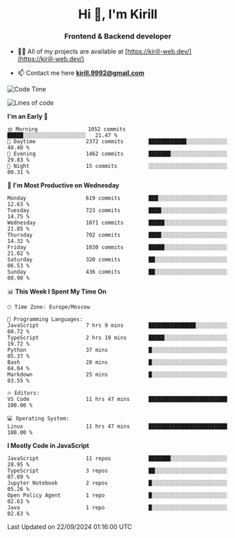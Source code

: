 <h1 align="center">Hi 👋, I'm Kirill</h1>
<h3 align="center">Frontend & Backend developer</h3>

- 👨‍💻 All of my projects are available at [https://kirill-web.dev/](https://kirill-web.dev/)

- 📫 Contact me here **kirill.9992@gmail.com**











<!--START_SECTION:waka-->
![Code Time](http://img.shields.io/badge/Code%20Time-1%2C971%20hrs%2027%20mins-blue)

![Lines of code](https://img.shields.io/badge/From%20Hello%20World%20I%27ve%20Written-4.4%20million%20lines%20of%20code-blue)

**I'm an Early 🐤** 

```text
🌞 Morning                1052 commits        █████░░░░░░░░░░░░░░░░░░░░   21.47 % 
🌆 Daytime                2372 commits        ████████████░░░░░░░░░░░░░   48.40 % 
🌃 Evening                1462 commits        ███████░░░░░░░░░░░░░░░░░░   29.83 % 
🌙 Night                  15 commits          ░░░░░░░░░░░░░░░░░░░░░░░░░   00.31 % 
```
📅 **I'm Most Productive on Wednesday** 

```text
Monday                   619 commits         ███░░░░░░░░░░░░░░░░░░░░░░   12.63 % 
Tuesday                  723 commits         ████░░░░░░░░░░░░░░░░░░░░░   14.75 % 
Wednesday                1071 commits        █████░░░░░░░░░░░░░░░░░░░░   21.85 % 
Thursday                 702 commits         ████░░░░░░░░░░░░░░░░░░░░░   14.32 % 
Friday                   1030 commits        █████░░░░░░░░░░░░░░░░░░░░   21.02 % 
Saturday                 320 commits         ██░░░░░░░░░░░░░░░░░░░░░░░   06.53 % 
Sunday                   436 commits         ██░░░░░░░░░░░░░░░░░░░░░░░   08.90 % 
```


📊 **This Week I Spent My Time On** 

```text
🕑︎ Time Zone: Europe/Moscow

💬 Programming Languages: 
JavaScript               7 hrs 9 mins        ███████████████░░░░░░░░░░   60.72 % 
TypeScript               2 hrs 19 mins       █████░░░░░░░░░░░░░░░░░░░░   19.72 % 
Python                   37 mins             █░░░░░░░░░░░░░░░░░░░░░░░░   05.37 % 
Bash                     28 mins             █░░░░░░░░░░░░░░░░░░░░░░░░   04.04 % 
Markdown                 25 mins             █░░░░░░░░░░░░░░░░░░░░░░░░   03.55 % 

🔥 Editors: 
VS Code                  11 hrs 47 mins      █████████████████████████   100.00 % 

💻 Operating System: 
Linux                    11 hrs 47 mins      █████████████████████████   100.00 % 
```

**I Mostly Code in JavaScript** 

```text
JavaScript               11 repos            ███████░░░░░░░░░░░░░░░░░░   28.95 % 
TypeScript               3 repos             ██░░░░░░░░░░░░░░░░░░░░░░░   07.89 % 
Jupyter Notebook         2 repos             █░░░░░░░░░░░░░░░░░░░░░░░░   05.26 % 
Open Policy Agent        1 repo              █░░░░░░░░░░░░░░░░░░░░░░░░   02.63 % 
Java                     1 repo              █░░░░░░░░░░░░░░░░░░░░░░░░   02.63 % 
```




 Last Updated on 22/09/2024 01:16:00 UTC
<!--END_SECTION:waka-->
